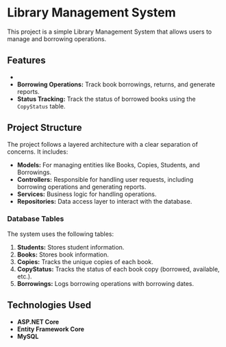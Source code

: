 # Library Management System

This project is a simple Library Management System that allows users to manage and borrowing operations.

## Features

-
- **Borrowing Operations:** Track book borrowings, returns, and generate reports.
- **Status Tracking:** Track the status of borrowed books using the `CopyStatus` table.

## Project Structure

The project follows a layered architecture with a clear separation of concerns. It includes:
- **Models:** For managing entities like Books, Copies, Students, and Borrowings.
- **Controllers:** Responsible for handling user requests, including borrowing operations and generating reports.
- **Services:** Business logic for handling operations.
- **Repositories:** Data access layer to interact with the database.

### Database Tables
The system uses the following tables:
1. **Students:** Stores student information.
2. **Books:** Stores book information.
3. **Copies:** Tracks the unique copies of each book.
4. **CopyStatus:** Tracks the status of each book copy (borrowed, available, etc.).
5. **Borrowings:** Logs borrowing operations with borrowing dates.

## Technologies Used

- **ASP.NET Core**
- **Entity Framework Core**
- **MySQL**


